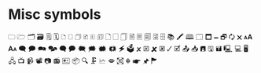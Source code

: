 # Misc symbols

🗀 🗁 🗂 🗃
🗒 🗓
🗅 🗆 🗇
🗈 🗉 🗊
🗋 🗌 🗍
🗎 🗏 🗐
🗟 🗄
📚︎ 🖍︎ 🕮
🗔 🗖 🗕 🗗
🗘 🗙 🗚 🗛
🗨 🗩
🗪 🗫
🗬 🗭
🗮 🗯
🗰 🗱
🗲 🗳
🗴 🗵
🗶 🗷
🗸 🗹
📤︎ 📥︎
🖪 🖫 🖬
🖳 💻︎ 🖥 🖧
📺︎ 📹︎ 📽︎ 📷︎ 📻︎ 🖭
📦︎ 🔍︎ 🗜 🗠 🗢
㉈ ☬ 🖝 🖈 🏲
